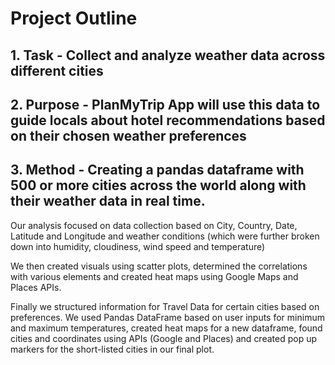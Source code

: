 # Project Outline

## 1. Task - Collect and analyze weather data across different cities

## 2. Purpose - PlanMyTrip App will use this data to guide locals about hotel recommendations based on their chosen weather preferences

## 3. Method - Creating a pandas dataframe with 500 or more cities across the world along with their weather data in real time.

Our analysis focused on data collection based on City, Country, Date, Latitude and Longitude and weather conditions (which were further broken down into humidity, cloudiness, wind speed and temperature)

We then created visuals using scatter plots, determined the correlations with various elements and created heat maps using Google Maps and Places APIs.

Finally we structured information for Travel Data for certain cities based on preferences. We used Pandas DataFrame based on user inputs for minimum and maximum temperatures, created heat maps for a new dataframe, found cities and coordinates using APIs (Google and Places) and created pop up markers for the short-listed cities in our final plot.
